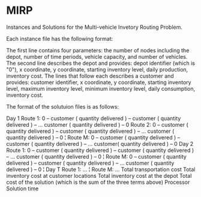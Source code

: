 # MIRP
Instances and Solutions for the Multi-vehicle Invetory Routing Problem.

Each instance file has the following format:

The first line contains four parameters: the number of nodes including the depot, number of time periods, vehicle capacity, and number of vehicles.
The second line describes the depot and provides: depot identifier (which is "0"), x coordinate, y coordinate, starting inventory level, daily production, inventory cost.
The lines that follow each describes a customer and provides: customer identifier, x coordinate, y coordinate, starting inventory level, maximum inventory level, minimum inventory level, daily consumption, inventory cost.

The format of the solutuion files is as follows:

Day 1
Route 1: 0 – customer ( quantity delivered ) – customer ( quantity delivered ) – … customer ( quantity delivered ) – 0
Route 2: 0 – customer ( quantity delivered ) – customer ( quantity delivered ) – … customer ( quantity delivered ) – 0
¦
Route M: 0 – customer ( quantity delivered ) – customer ( quantity delivered ) – … customer( quantity delivered ) – 0
Day 2
Route 1: 0 – customer ( quantity delivered ) – customer ( quantity delivered ) – … customer ( quantity delivered ) – 0
¦
Route M: 0 – customer ( quantity delivered ) – customer ( quantity delivered ) – … customer ( quantity delivered ) – 0
¦
Day T
Route 1: …
¦
Route M: …
Total transportation cost
Total inventory cost at customer locations
Total inventory cost at the depot
Total cost of the solution (which is the sum of the three terms above)
Processor
Solution time
